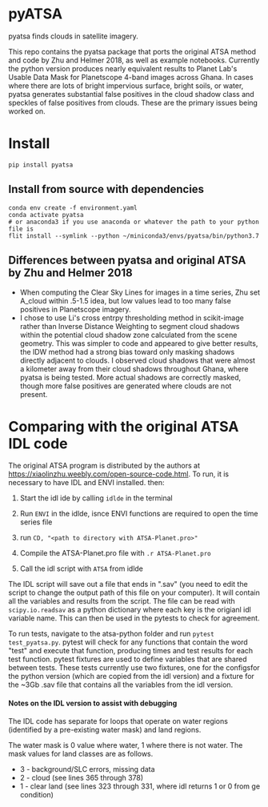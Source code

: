 # pyATSA
pyatsa finds clouds in satellite imagery.

This repo contains the pyatsa package that ports the original ATSA method and code by Zhu and Helmer 2018, as well as example notebooks. Currently the python version produces nearly equivalent results to Planet Lab's Usable Data Mask for Planetscope 4-band images across Ghana. In cases where there are lots of bright impervious surface, bright soils, or water, pyatsa generates substantial false positives in the cloud shadow class and speckles of false positives from clouds. These are the primary issues being worked on.

# Install

`pip install pyatsa`

## Install from source with dependencies

```
conda env create -f environment.yaml
conda activate pyatsa
# or anaconda3 if you use anaconda or whatever the path to your python file is
flit install --symlink --python ~/miniconda3/envs/pyatsa/bin/python3.7
```

## Differences between pyatsa and original ATSA by Zhu and Helmer 2018

- When computing the Clear Sky Lines for images in a time series, Zhu set A_cloud within .5-1.5 idea, but low values lead to too many false positives in Planetscope imagery.
- I chose to use Li's cross entrpy thresholding method in scikit-image rather than Inverse Distance Weighting to segment cloud shadows within the potential cloud shadow zone calculated from the scene geometry. This was simpler to code and appeared to give better results, the IDW method had a strong bias toward only masking shadows directly adjacent to clouds. I observed cloud shadows that were almost a kilometer away from their cloud shadows throughout Ghana, where pyatsa is being tested. More actual shadows are correctly masked, though more false positives are generated where clouds are not present.


# Comparing with the original ATSA IDL code
The original ATSA program is distributed by the authors at https://xiaolinzhu.weebly.com/open-source-code.html. To run, it is necessary to have IDL and ENVI installed. then:

  1. Start the idl ide by calling `idlde` in the terminal

  2. Run `ENVI` in the idlde, isnce ENVI functions are required to open the time series file

  3. run `CD, "<path to directory with ATSA-Planet.pro>"`

  4. Compile the ATSA-Planet.pro file with `.r ATSA-Planet.pro`

  5. Call the idl script with `ATSA` from idlde

The IDL script will save out a file that ends in ".sav" (you need to edit the script to change the output path of this file on your computer). It will contain all the variables and results from the script. The file can be read with `scipy.io.readsav` as a python dictionary where each key is the origianl idl variable name. This can then be used in the pytests to check for agreement.

To run tests, navigate to the atsa-python folder and run `pytest test_pyatsa.py`. pytest will check for any functions that contain the word "test" and execute that function, producing times and test results for each test function. pytest fixtures are used to define variables that are shared between tests. These tests currently use two fixtures, one for the configsfor the python version (which are copied from the idl version) and a fixture for the ~3Gb .sav file that contains all the variables from the idl version.

#### Notes on the IDL version to assist with debugging

The IDL code has separate for loops that operate on water regions (identified by a pre-existing water mask) and land regions.

The water mask is 0 value where water, 1 where there is not water. The mask values for land classes are as follows.

* 3 - background/SLC errors, missing data
* 2 - cloud (see lines 365 through 378)
* 1 - clear land (see lines 323 through 331, where idl returns 1 or 0 from ge condition)
